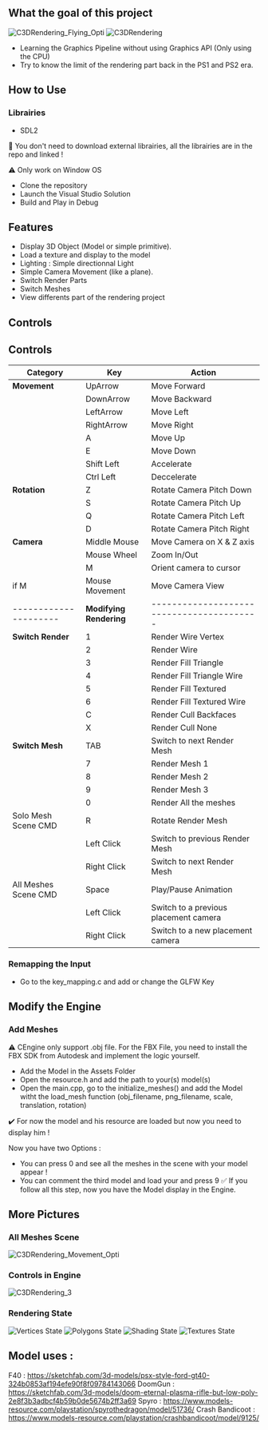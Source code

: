 ## What the goal of this project
![C3DRendering_Flying_Opti](https://github.com/user-attachments/assets/ce4e4e94-609c-4bd8-ba98-da357d59b0d4)
![C3DRendering](https://github.com/user-attachments/assets/c57af6b8-1197-451f-92ee-33e0d9c0466a)

- Learning the Graphics Pipeline without using Graphics API (Only using the CPU)
- Try to know the limit of the rendering part back in the PS1 and PS2 era.

## How to Use

### Librairies

- SDL2

🙌 You don't need to download external librairies, all the librairies are in the repo and linked !

⚠️ Only work on Window OS

- Clone the repository
- Launch the Visual Studio Solution
- Build and Play in Debug

## Features

- Display 3D Object (Model or simple primitive).
- Load a texture and display to the model
- Lighting : Simple directionnal Light
- Simple Camera Movement (like a plane).
- Switch Render Parts
- Switch Meshes
- View differents part of the rendering project

## Controls

## Controls

| **Category** | **Key** | **Action** |
| --- | --- | --- |
| **Movement** | UpArrow | Move Forward |
|  | DownArrow | Move Backward |
|  | LeftArrow | Move Left |
|  | RightArrow | Move Right |
|  | A | Move Up |
|  | E | Move Down |
|  | Shift Left | Accelerate |
|  | Ctrl Left | Deccelerate |
| **Rotation** | Z | Rotate Camera Pitch Down |
|  | S | Rotate Camera Pitch Up |
|  | Q | Rotate Camera Pitch Left |
|  | D | Rotate Camera Pitch Right |
| **Camera** | Middle Mouse  | Move Camera on X & Z axis  |
|  | Mouse Wheel | Zoom In/Out  |
|  | M | Orient camera to cursor  |
| if M | Mouse Movement | Move Camera View |
| --------------------- | **Modifying Rendering** | ----------------------------------------- |
| **Switch Render** | 1 | Render Wire Vertex |
|  | 2 | Render Wire |
|  | 3 | Render Fill Triangle |
|  | 4 | Render Fill Triangle Wire |
|  | 5 | Render Fill Textured |
|  | 6 | Render Fill Textured Wire |
|  | C | Render Cull Backfaces |
|  | X | Render Cull None |
| **Switch Mesh** | TAB | Switch to next Render Mesh |
|  | 7 | Render Mesh 1 |
|  | 8 | Render Mesh 2 |
|  | 9 | Render Mesh 3 |
|  | 0 | Render All the meshes |
| Solo Mesh Scene CMD | R  | Rotate Render Mesh |
|  | Left Click | Switch to previous Render Mesh |
|  | Right Click | Switch to next Render Mesh |
| All Meshes Scene CMD | Space | Play/Pause Animation |
|  | Left Click | Switch to a previous placement camera |
|  | Right Click | Switch to a new placement camera |

### Remapping the Input

- Go to the key_mapping.c and add or change the GLFW Key

## Modify the Engine

### Add Meshes

⚠️ CEngine only support .obj file. For the FBX File, you need to install the FBX SDK from Autodesk and implement the logic yourself.

- Add the Model in the Assets Folder
- Open the resource.h and add the path to your(s) model(s)
- Open the main.cpp, go to the initialize_meshes() and add the Model witht the load_mesh function (obj_filename, png_filename, scale, translation, rotation)

✔️ For now the model and his resource are loaded but now you need to display him !

Now you have two Options : 

- You can press 0 and see all the meshes in the scene with your model appear !
- You can comment the third model and load your and press 9
✅ If you follow all this step, now you have the Model display in the Engine.

## More Pictures
### All Meshes Scene

![C3DRendering_Movement_Opti](https://github.com/user-attachments/assets/e5f10fca-88ea-4153-a5aa-ba351239519c)

### Controls in Engine
![C3DRendering_3](https://github.com/user-attachments/assets/60414390-ede1-4eaa-a3e6-54e7791feab3)

### Rendering State

![Vertices State](https://github.com/user-attachments/assets/50cdfd75-bca7-457a-8f27-5670c73fe554)
![Polygons State](https://github.com/user-attachments/assets/743ae70b-3ec2-4c8d-85d7-54894e04da6b)
![Shading State](https://github.com/user-attachments/assets/524c747f-cab5-4ac6-906e-d097a7fc8690)
![Textures State](https://github.com/user-attachments/assets/7596567c-5d97-4de2-9ae4-bc9058888cf1)


## Model uses :

F40 : https://sketchfab.com/3d-models/psx-style-ford-gt40-324b0853af194efe90f8f09784143066
DoomGun : https://sketchfab.com/3d-models/doom-eternal-plasma-rifle-but-low-poly-2e8f3b3adbcf4b59b0de5674b2ff3a69
Spyro : https://www.models-resource.com/playstation/spyrothedragon/model/51736/
Crash Bandicoot : https://www.models-resource.com/playstation/crashbandicoot/model/9125/
